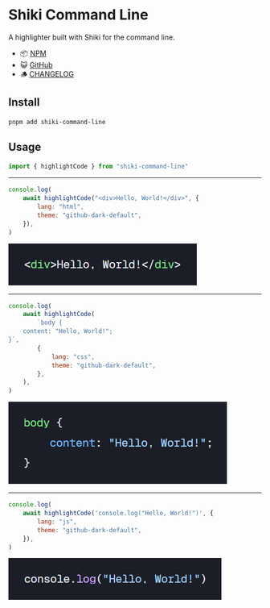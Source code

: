# Shiki Command Line

A highlighter built with Shiki for the command line.

-   📦 [NPM](https://npmjs.com/package/shiki-command-line)
-   😺 [GitHub](https://github.com/babakfp/shiki-command-line)
-   🪵 [CHANGELOG](/CHANGELOG.md)

## Install

```bash
pnpm add shiki-command-line
```

## Usage

```js
import { highlightCode } from "shiki-command-line"
```

---

```js
console.log(
    await highlightCode("<div>Hello, World!</div>", {
        lang: "html",
        theme: "github-dark-default",
    }),
)
```

![](/assets/html.png)

---

```js
console.log(
    await highlightCode(
        `body {
    content: "Hello, World!";
}`,
        {
            lang: "css",
            theme: "github-dark-default",
        },
    ),
)
```

![](/assets/css.png)

---

```js
console.log(
    await highlightCode('console.log("Hello, World!")', {
        lang: "js",
        theme: "github-dark-default",
    }),
)
```

![](/assets/js.png)
